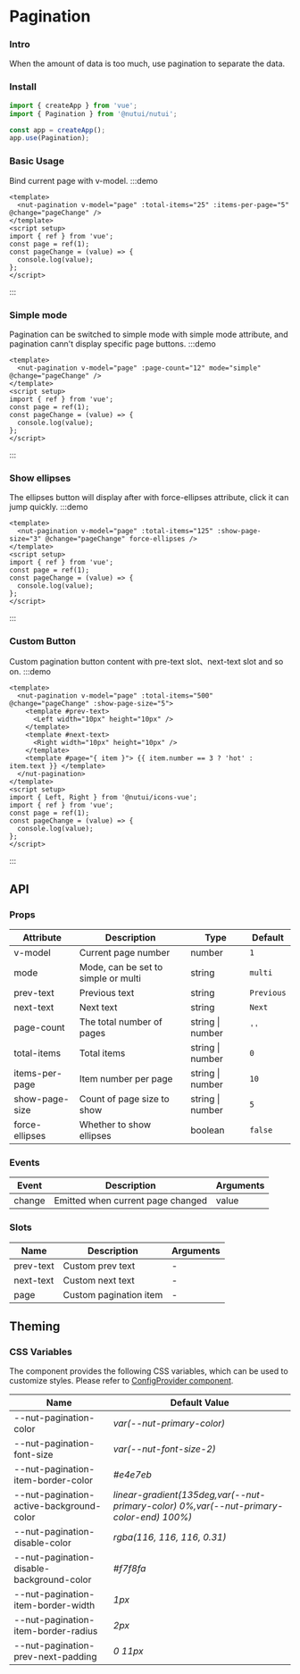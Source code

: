 # Pagination

### Intro

When the amount of data is too much, use pagination to separate the data.

### Install

```js
import { createApp } from 'vue';
import { Pagination } from '@nutui/nutui';

const app = createApp();
app.use(Pagination);
```

### Basic Usage

Bind current page with v-model.
:::demo

```vue
<template>
  <nut-pagination v-model="page" :total-items="25" :items-per-page="5" @change="pageChange" />
</template>
<script setup>
import { ref } from 'vue';
const page = ref(1);
const pageChange = (value) => {
  console.log(value);
};
</script>
```

:::

### Simple mode

Pagination can be switched to simple mode with simple mode attribute, and pagination cann't display specific page buttons.
:::demo

```vue
<template>
  <nut-pagination v-model="page" :page-count="12" mode="simple" @change="pageChange" />
</template>
<script setup>
import { ref } from 'vue';
const page = ref(1);
const pageChange = (value) => {
  console.log(value);
};
</script>
```

:::

### Show ellipses

The ellipses button will display after with force-ellipses attribute, click it can jump quickly.
:::demo

```vue
<template>
  <nut-pagination v-model="page" :total-items="125" :show-page-size="3" @change="pageChange" force-ellipses />
</template>
<script setup>
import { ref } from 'vue';
const page = ref(1);
const pageChange = (value) => {
  console.log(value);
};
</script>
```

:::

### Custom Button

Custom pagination button content with pre-text slot、next-text slot and so on.
:::demo

```vue
<template>
  <nut-pagination v-model="page" :total-items="500" @change="pageChange" :show-page-size="5">
    <template #prev-text>
      <Left width="10px" height="10px" />
    </template>
    <template #next-text>
      <Right width="10px" height="10px" />
    </template>
    <template #page="{ item }"> {{ item.number == 3 ? 'hot' : item.text }} </template>
  </nut-pagination>
</template>
<script setup>
import { Left, Right } from '@nutui/icons-vue';
import { ref } from 'vue';
const page = ref(1);
const pageChange = (value) => {
  console.log(value);
};
</script>
```

:::

## API

### Props

| Attribute | Description | Type | Default |
| --- | --- | --- | --- |
| v-model | Current page number | number | `1` |
| mode | Mode, can be set to simple or multi | string | `multi` |
| prev-text | Previous text | string | `Previous` |
| next-text | Next text | string | `Next` |
| page-count | The total number of pages | string \| number | `''` |
| total-items | Total items | string \| number | `0` |
| items-per-page | Item number per page | string \| number | `10` |
| show-page-size | Count of page size to show | string \| number | `5` |
| force-ellipses | Whether to show ellipses | boolean | `false` |

### Events

| Event | Description | Arguments |
| --- | --- | --- |
| change | Emitted when current page changed | value |

### Slots

| Name | Description | Arguments |
| --- | --- | --- |
| prev-text | Custom prev text | - |
| next-text | Custom next text | - |
| page | Custom pagination item | - |

## Theming

### CSS Variables

The component provides the following CSS variables, which can be used to customize styles. Please refer to [ConfigProvider component](#/en-US/component/configprovider).

| Name | Default Value |
| --- | --- |
| --nut-pagination-color | _var(--nut-primary-color)_ |
| --nut-pagination-font-size | _var(--nut-font-size-2)_ |
| --nut-pagination-item-border-color | _#e4e7eb_ |
| --nut-pagination-active-background-color | _linear-gradient(135deg,var(--nut-primary-color) 0%,var(--nut-primary-color-end) 100%)_ |
| --nut-pagination-disable-color | _rgba(116, 116, 116, 0.31)_ |
| --nut-pagination-disable-background-color | _#f7f8fa_ |
| --nut-pagination-item-border-width | _1px_ |
| --nut-pagination-item-border-radius | _2px_ |
| --nut-pagination-prev-next-padding | _0 11px_ |

